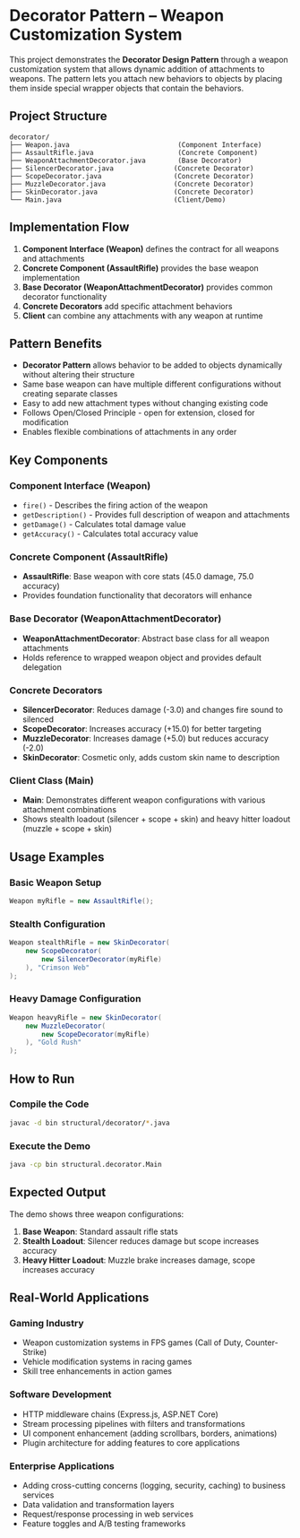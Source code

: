 # **Decorator Pattern – Weapon Customization System**

This project demonstrates the **Decorator Design Pattern** through a weapon customization system that allows dynamic addition of attachments to weapons. The pattern lets you attach new behaviors to objects by placing them inside special wrapper objects that contain the behaviors.

## **Project Structure**
```
decorator/
├── Weapon.java                           (Component Interface)
├── AssaultRifle.java                     (Concrete Component)
├── WeaponAttachmentDecorator.java        (Base Decorator)
├── SilencerDecorator.java               (Concrete Decorator)
├── ScopeDecorator.java                  (Concrete Decorator)
├── MuzzleDecorator.java                 (Concrete Decorator)
├── SkinDecorator.java                   (Concrete Decorator)
└── Main.java                            (Client/Demo)
```

## **Implementation Flow**
1. **Component Interface (Weapon)** defines the contract for all weapons and attachments
2. **Concrete Component (AssaultRifle)** provides the base weapon implementation
3. **Base Decorator (WeaponAttachmentDecorator)** provides common decorator functionality
4. **Concrete Decorators** add specific attachment behaviors
5. **Client** can combine any attachments with any weapon at runtime

## **Pattern Benefits**
* **Decorator Pattern** allows behavior to be added to objects dynamically without altering their structure
* Same base weapon can have multiple different configurations without creating separate classes
* Easy to add new attachment types without changing existing code
* Follows Open/Closed Principle - open for extension, closed for modification
* Enables flexible combinations of attachments in any order

## **Key Components**

### **Component Interface (Weapon)**
- `fire()` - Describes the firing action of the weapon
- `getDescription()` - Provides full description of weapon and attachments
- `getDamage()` - Calculates total damage value
- `getAccuracy()` - Calculates total accuracy value

### **Concrete Component (AssaultRifle)**
- **AssaultRifle**: Base weapon with core stats (45.0 damage, 75.0 accuracy)
- Provides foundation functionality that decorators will enhance

### **Base Decorator (WeaponAttachmentDecorator)**
- **WeaponAttachmentDecorator**: Abstract base class for all weapon attachments
- Holds reference to wrapped weapon object and provides default delegation

### **Concrete Decorators**
- **SilencerDecorator**: Reduces damage (-3.0) and changes fire sound to silenced
- **ScopeDecorator**: Increases accuracy (+15.0) for better targeting
- **MuzzleDecorator**: Increases damage (+5.0) but reduces accuracy (-2.0)
- **SkinDecorator**: Cosmetic only, adds custom skin name to description

### **Client Class (Main)**
- **Main**: Demonstrates different weapon configurations with various attachment combinations
- Shows stealth loadout (silencer + scope + skin) and heavy hitter loadout (muzzle + scope + skin)

## **Usage Examples**

### **Basic Weapon Setup**
```java
Weapon myRifle = new AssaultRifle();
```

### **Stealth Configuration**
```java
Weapon stealthRifle = new SkinDecorator(
    new ScopeDecorator(
        new SilencerDecorator(myRifle)
    ), "Crimson Web"
);
```

### **Heavy Damage Configuration**
```java
Weapon heavyRifle = new SkinDecorator(
    new MuzzleDecorator(
        new ScopeDecorator(myRifle)
    ), "Gold Rush"
);
```

## **How to Run**

### **Compile the Code**
```bash
javac -d bin structural/decorator/*.java
```

### **Execute the Demo**
```bash
java -cp bin structural.decorator.Main
```

## **Expected Output**
The demo shows three weapon configurations:
1. **Base Weapon**: Standard assault rifle stats
2. **Stealth Loadout**: Silencer reduces damage but scope increases accuracy
3. **Heavy Hitter Loadout**: Muzzle brake increases damage, scope increases accuracy

## **Real-World Applications**

### **Gaming Industry**
- Weapon customization systems in FPS games (Call of Duty, Counter-Strike)
- Vehicle modification systems in racing games
- Skill tree enhancements in action games

### **Software Development**
- HTTP middleware chains (Express.js, ASP.NET Core)
- Stream processing pipelines with filters and transformations
- UI component enhancement (adding scrollbars, borders, animations)
- Plugin architecture for adding features to core applications

### **Enterprise Applications**
- Adding cross-cutting concerns (logging, security, caching) to business services
- Data validation and transformation layers
- Request/response processing in web services
- Feature toggles and A/B testing frameworks 
